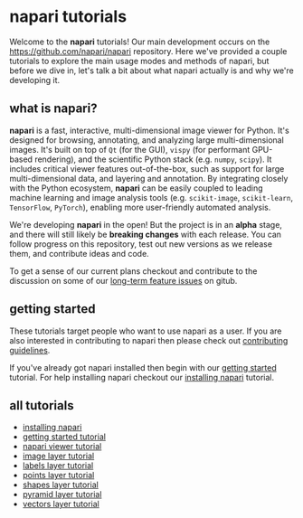 # napari tutorials

Welcome to the **napari** tutorials! Our main development occurs on the https://github.com/napari/napari
repository. Here we've provided a couple tutorials to
explore the main usage modes and methods of napari, but before we dive
in, let's talk a bit about what napari actually is and why we're developing it.

## what is napari?

**napari** is a fast, interactive, multi-dimensional image viewer for Python. It's designed for browsing, annotating, and analyzing large multi-dimensional images. It's built on top of `Qt` (for the GUI), `vispy` (for performant GPU-based rendering), and the scientific Python stack (e.g. `numpy`, `scipy`). It includes critical viewer features out-of-the-box, such as support for large multi-dimensional data, and layering and annotation. By integrating closely with the Python ecosystem, **napari** can be easily coupled to leading machine learning and image analysis tools (e.g. `scikit-image`, `scikit-learn`, `TensorFlow`, `PyTorch`), enabling more user-friendly automated analysis.

We're developing **napari** in the open! But the project is in an **alpha** stage, and there will still likely be **breaking changes** with each release. You can follow progress on this repository, test out new versions as we release them, and contribute ideas and code.

To get a sense of our current plans checkout and contribute to the discussion on some of our [long-term feature issues](https://github.com/napari/napari/issues?q=is%3Aissue+is%3Aopen+label%3A%22long-term+feature%22) on gitub.

## getting started

These tutorials target people who want to use
napari as a user. If you are also interested in contributing to napari then
please check out [contributing guidelines](https://github.com/napari/napari/tree/master/CONTRIBUTING.md).

If you've already got napari installed then begin with our [getting started](./tutorials/getting_started.md) tutorial. For help installing napari checkout our [installing napari](./tutorials/installation.md) tutorial.

## all tutorials

- [installing napari](./tutorials/installation.md)
- [getting started tutorial](./tutorials/getting_started.md)
- [napari viewer tutorial](./tutorials/viewer.md)
- [image layer tutorial](./tutorials/image.md)
- [labels layer tutorial](./tutorials/labels.md)
- [points layer tutorial](./tutorials/points.md)
- [shapes layer tutorial](./tutorials/shapes.md)
- [pyramid layer tutorial](./tutorials/pyramid.md)
- [vectors layer tutorial](./tutorials/vectors.md)

